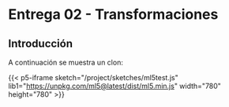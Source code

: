 # Entrega 02 - Transformaciones

## Introducción

A continuación se muestra un clon:

{{< p5-iframe sketch="/project/sketches/ml5test.js" lib1="https://unpkg.com/ml5@latest/dist/ml5.min.js"  width="780" height="780" >}}
